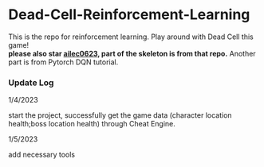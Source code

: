 # Dead-Cell-Reinforcement-Learning

This is the repo for reinforcement learning. Play around with Dead Cell this game!  
**please also star [ailec0623](https://github.com/ailec0623/DQN_HollowKnight), part of the skeleton is from that repo.** Another part is from Pytorch DQN tutorial.

### Update Log

1/4/2023

start the project, successfully get the game data (character location health;boss location health) through Cheat Engine.


1/5/2023

add necessary tools 
